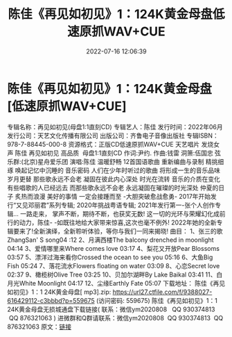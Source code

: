 ﻿---
title: 陈佳《再见如初见》1：124K黄金母盘低速原抓WAV+CUE
date: 2022-07-16 12:06:39
categories: 新碟专辑、稀有等精品
tags: 华语中文
---
# 陈佳《再见如初见》1：124K黄金母盘[低速原抓WAV+CUE]

专辑名称：再见如初见(母盘1:1直刻CD)
专辑艺人：陈佳
发行时间：2022年06月
发行公司：天艺文化传播有限公司
出版公司：齐鲁电子音像出版社
专辑ISBN：978-7-88445-000-8
资源格式：正版CD低速原抓WAV+CUE
天艺唱片 发烧女声 陈佳 再见如初见
高品质  母盘1:1直刻CD
作词:尹约.
作曲:钱雷
洞箫:伍国忠
弦乐群:(北京)星舟爱乐团
演唱:陈佳
温暖舒畅
12首国语歌曲
重新编曲与录制
精挑细琢
唤起记忆中沉睡的
音乐密码
人们在少年时听过的歌曲
将形成一生的音乐品味
岁月更替
那些歌永远不会老
凝固在彼此内心深处
时光在流转
音乐的介质在变化
有些唱歌的人已经远去
而那些歌永远不会老
永远凝固在璀璨的时光深处
仲夏的日子
炙热而浪漫
美好的事情
一定会接踵而至
-大胆突破愈战愈勇-
2017年开始发行“又见邓丽君”系列专辑;
2020年挑战粤语专辑;
2021年发行第一-张个人创作专辑...
一路走来，
掌声不断，期待不断，也获奖无数!
这一切的光环与荣耀幻化成前行的动力，陈佳-
-如既往地给大家带来惊喜,这次也毫不例外!
2022年她的全新专辑要来了!全新演绎，全新聆听体验，等你与我们一同来揭晓!
曲目：
1、张三的歌ZhangSan' S song04
:12
2、月满西楼The balcony drenched in
moonlight 04:14
3、爱情哪里来Where comes love
03:17
4、梨花又开放Pear Blossoms
03:57
5、漂洋过海来看你Crossed the ocean to
see you 05:16
6、大鱼Big Fish 05:24
7、落花流水Flowers floating on water
03:09
8、心恋Secret love
02:37
9、橄榄树Olive Tree
03:25
10、贝加尔湖畔By Lake Baikal
03:41
11、白月光White Moonlight
04:17
12、尘缘Earthly Fate
05:07
下载地址：
陈佳《再见如初见》1：1 24K黄金母盘[ mp3].zip: https://url27.ctfile.com/f/9388027-616429112-c3bbbd?p=559675
(访问密码: 559675)
陈佳《再见如初见》1：1 24K黄金母盘无损城通盘下载链接(
联系：微信ym2020808   QQ
930374813   QQ 876321063
)
进微群和Q群请联系：微信ym2020808  QQ
930374813  QQ
876321063
原文：[链接](https://blog.sina.com.cn/s/blog_1647c7e7601030ye4.html)